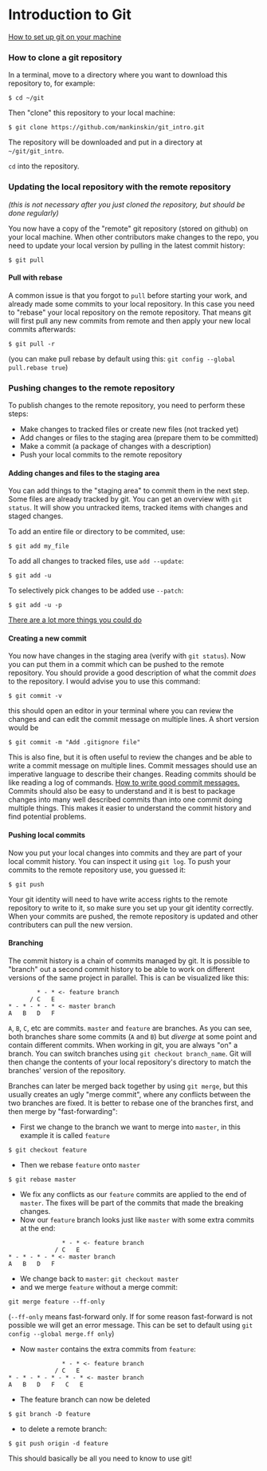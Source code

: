 # Introduction to Git

[How to set up git on your machine](https://kbroman.org/github_tutorial/pages/first_time.html)

### How to clone a git repository
In a terminal, move to a directory where you want to download this repository to, for example: 
```
$ cd ~/git
```

Then "clone" this repository to your local machine:
```
$ git clone https://github.com/mankinskin/git_intro.git
```
The repository will be downloaded and put in a directory at `~/git/git_intro`.

`cd` into the repository.

### Updating the local repository with the remote repository

*(this is not necessary after you just cloned the repository, but should be done regularly)*

You now have a copy of the "remote" git repository (stored on github) on your local machine.
When other contributors make changes to the repo, you need to update your local version by pulling in the latest commit history:
```
$ git pull
```
#### Pull with rebase
A common issue is that you forgot to `pull` before starting your work, and already made some commits to your local repository.
In this case you need to "rebase" your local repository on the remote repository.
That means git will first pull any new commits from remote and then apply your new local commits afterwards:
```
$ git pull -r
```
(you can make pull rebase by default using this: `git config --global pull.rebase true`)

### Pushing changes to the remote repository

To publish changes to the remote repository, you need to perform these steps:
- Make changes to tracked files or create new files (not tracked yet)
- Add changes or files to the staging area (prepare them to be committed)
- Make a commit (a package of changes with a description)
- Push your local commits to the remote repository

#### Adding changes and files to the staging area

You can add things to the "staging area" to commit them in the next step. Some files are already tracked by git.
You can get an overview with `git status`. It will show you untracked items, tracked items with changes and staged changes.

To add an entire file or directory to be commited, use:
```
$ git add my_file
```
To add all changes to tracked files, use `add --update`:
```
$ git add -u
```
To selectively pick changes to be added use `--patch`:
```
$ git add -u -p
```
[There are a lot more things you could do](https://git-scm.com/docs/git-add)

#### Creating a new commit

You now have changes in the staging area (verify with `git status`). Now you can put them in a commit which can be pushed to the remote repository.
You should provide a good description of what the commit *does* to the repository. I would advise you to use this command:
```
$ git commit -v
```
this should open an editor in your terminal where you can review the changes and can edit the commit message on multiple lines.
A short version would be
```
$ git commit -m "Add .gitignore file"
```
This is also fine, but it is often useful to review the changes and be able to write a commit message on multiple lines.
Commit messages should use an imperative language to describe their changes. Reading commits should be like reading a log of commands.
[How to write good commit messages.](https://chris.beams.io/posts/git-commit/)
Commits should also be easy to understand and it is best to package changes into many well described commits than into one commit doing multiple things. This makes it easier to understand the commit history and find potential problems.

#### Pushing local commits

Now you put your local changes into commits and they are part of your local commit history. You can inspect it using `git log`.
To push your commits to the remote repository use, you guessed it:
```
$ git push
```
Your git identity will need to have write access rights to the remote repository to write to it, so make sure you set up your git identity correctly.
When your commits are pushed, the remote repository is updated and other contributers can pull the new version.

#### Branching

The commit history is a chain of commits managed by git. It is possible to "branch" out a second commit history
to be able to work on different versions of the same project in parallel. This is can be visualized like this:
```
        * - * <- feature branch
      / C   E
* - * - * - * <- master branch
A   B   D   F
```
`A`, `B`, `C`, etc are commits. `master` and `feature` are branches.
As you can see, both branches share some commits (`A` and `B`) but *diverge* at some point and contain different commits.
When working in git, you are always "on" a branch. You can switch branches using `git checkout branch_name`.
Git will then change the contents of your local repository's directory to match the branches' version of the repository.

Branches can later be merged back together by using `git merge`, but this usually creates an ugly "merge commit",
where any conflicts between the two branches are fixed. It is better to rebase one of the branches first, and then merge by "fast-forwarding":
- First we change to the branch we want to merge into `master`, in this example it is called `feature`
```
$ git checkout feature
```
- Then we rebase `feature` onto `master`
```
$ git rebase master
```
- We fix any conflicts as our `feature` commits are applied to the end of `master`. The fixes will be part of the commits that made the breaking changes.
- Now our `feature` branch looks just like `master` with some extra commits at the end:
```
               * - * <- feature branch
             / C   E
* - * - * - * <- master branch
A   B   D   F
```
- We change back to `master`: `git checkout master`
- and we merge `feature` without a merge commit:
```
git merge feature --ff-only
```
(`--ff-only` means fast-forward only. If for some reason fast-forward is not possible we will get an error message.
This can be set to default using `git config --global merge.ff only`)
- Now `master` contains the extra commits from `feature`:
```
               * - * <- feature branch
             / C   E
* - * - * - * - * - * <- master branch
A   B   D   F   C   E
```
- The feature branch can now be deleted
```
$ git branch -D feature
```
- to delete a remote branch:
```
$ git push origin -d feature
```

This should basically be all you need to know to use git!
